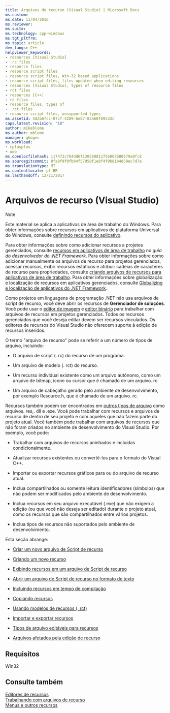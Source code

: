 ```yaml
---
title: Arquivos de recurso (Visual Studio) | Microsoft Docs
ms.custom: 
ms.date: 11/04/2016
ms.reviewer: 
ms.suite: 
ms.technology: cpp-windows
ms.tgt_pltfrm: 
ms.topic: article
dev_langs: C++
helpviewer_keywords:
- resources [Visual Studio]
- .rc files
- resource files
- resource script files
- resource script files, Win-32 based applications
- resource script files, files updated when editing resources
- resources [Visual Studio], types of resource files
- rct files
- resources [C++]
- rc files
- resource files, types of
- .rct files
- resource script files, unsupported types
ms.assetid: 4d2b6fcc-07cf-4289-be87-83a60f69533c
caps.latest.revision: "18"
author: mikeblome
ms.author: mblome
manager: ghogen
ms.workload:
- cplusplus
- uwp
ms.openlocfilehash: 117472c764dd6f13858881275b067600579a0fc8
ms.sourcegitcommit: 8fa8fdf0fbb4f57950f1e8f4f9b81b4d39ec7d7a
ms.translationtype: MT
ms.contentlocale: pt-BR
ms.lasthandoff: 12/21/2017
---
```

# <a name="resource-files-visual-studio"></a>Arquivos de recurso (Visual Studio)
> [!NOTE]
>  Este material se aplica a aplicativos de área de trabalho do Windows. Para obter informações sobre recursos em aplicativos de plataforma Universal do Windows, consulte [definindo recursos do aplicativo](http://msdn.microsoft.com/en-us/476ea844-632c-4467-9ce3-966be1350dd4).  
>   
> Para obter informações sobre como adicionar recursos a projetos gerenciados, consulte [recursos em aplicativos de área de trabalho](/dotnet/framework/resources/index) no *guia do desenvolvedor do .NET Framework.* Para obter informações sobre como adicionar manualmente os arquivos de recurso para projetos gerenciados, acessar recursos, exibir recursos estáticos e atribuir cadeias de caracteres de recurso para propriedades, consulte [criando arquivos de recursos para aplicativos de área de trabalho](/dotnet/framework/resources/creating-resource-files-for-desktop-apps). Para obter informações sobre globalização e localização de recursos em aplicativos gerenciados, consulte [Globalizing e localização de aplicativos do .NET Framework](/dotnet/standard/globalization-localization/index).  
>  
> Como projetos em linguagens de programação .NET não usa arquivos de script de recurso, você deve abrir os recursos de **Gerenciador de soluções**. Você pode usar o [editor de imagem](../windows/image-editor-for-icons.md) e [editor binário](binary-editor.md) para trabalhar com arquivos de recursos em projetos gerenciados. Todos os recursos gerenciados que você deseja editar devem ser recursos vinculados. Os editores de recursos do Visual Studio não oferecem suporte à edição de recursos inseridos.  
  
 O termo "arquivo de recurso" pode se referir a um número de tipos de arquivo, incluindo:  
  
-   O arquivo de script (. rc) do recurso de um programa.  
  
-   Um arquivo de modelo (. rct) do recurso.  
  
-   Um recurso individual existente como um arquivo autônomo, como um arquivo de bitmap, ícone ou cursor que é chamado de um arquivo. rc.  
  
-   Um arquivo de cabeçalho gerado pelo ambiente de desenvolvimento, por exemplo Resource.h, que é chamado de um arquivo. rc.  
  
 Recursos também podem ser encontrados em [outros tipos de arquivo](../windows/editable-file-types-for-resources.md) como arquivos. res,. dll e .exe. Você pode trabalhar com recursos e arquivos de recurso de dentro de seu projeto e com aqueles que não fazem parte do projeto atual. Você também pode trabalhar com arquivos de recursos que não foram criados no ambiente de desenvolvimento do Visual Studio. Por exemplo, você pode:  
  
-   Trabalhar com arquivos de recursos aninhados e incluídas condicionalmente.  
  
-   Atualizar recursos existentes ou convertê-los para o formato do Visual C++.  
  
-   Importar ou exportar recursos gráficos para ou do arquivo de recurso atual.  
  
-   Inclua compartilhados ou somente leitura identificadores (símbolos) que não podem ser modificados pelo ambiente de desenvolvimento.  
  
-   Inclua recursos em seu arquivo executável (.exe) que não exigem a edição (ou que você não deseja ser editado) durante o projeto atual, como os recursos que são compartilhados entre vários projetos.  
  
-   Inclua tipos de recursos não suportados pelo ambiente de desenvolvimento.  
  
 Esta seção abrange:  
  
-   [Criar um novo arquivo de Script de recurso](../windows/how-to-create-a-resource-script-file.md)  
  
-   [Criando um novo recurso](../windows/how-to-create-a-resource.md)  
  
-   [Exibindo recursos em um arquivo de Script de recurso](../windows/how-to-open-a-resource-script-file-outside-of-a-project-standalone.md)  
  
-   [Abrir um arquivo de Script de recurso no formato de texto](../windows/how-to-open-a-resource-script-file-in-text-format.md)  
  
-   [Incluindo recursos em tempo de compilação](../windows/how-to-include-resources-at-compile-time.md)  
  
-   [Copiando recursos](../windows/how-to-copy-resources.md)  
  
-   [Usando modelos de recursos (. rct)](../windows/how-to-use-resource-templates.md)  
  
-   [Importar e exportar recursos](../windows/how-to-import-and-export-resources.md)  
  
-   [Tipos de arquivo editáveis para recursos](../windows/editable-file-types-for-resources.md)  
  
-   [Arquivos afetados pela edição de recurso](../windows/files-affected-by-resource-editing.md)  
  
## <a name="requirements"></a>Requisitos  
 Win32  
  
## <a name="see-also"></a>Consulte também  
 [Editores de recursos](../windows/resource-editors.md)   
 [Trabalhando com arquivos de recurso](../windows/working-with-resource-files.md)   
 [Menus e outros recursos](http://msdn.microsoft.com/library/windows/desktop/ms632583.aspx)

